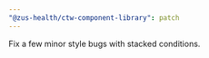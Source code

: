 ```yaml
---
"@zus-health/ctw-component-library": patch
---
```


Fix a few minor style bugs with stacked conditions.
